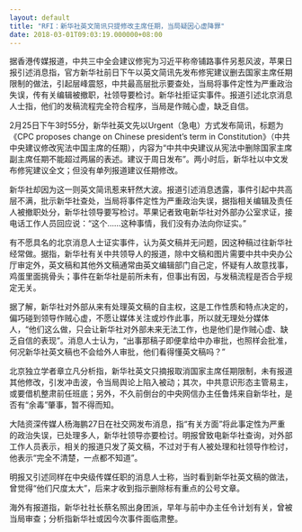 ```yaml
---
layout: default
title: "RFI：新华社英文简讯只提修改主席任期，当局疑因心虚降罪"
date: 2018-03-01T09:03:19.000000+08:00
---
```


据香港传媒报道，中共三中全会建议修宪为习近平称帝铺路事件另惹风波，苹果日报引述消息指，官方新华社前日下午以英文简讯先发布修宪建议删去国家主席任期限制的做法，引起层峰震怒，中共最高层批示要查处，当局将事件定性为严重政治失误，传有关编辑被撤职，社领导要检讨。新华社拒证实事件。报道引述北京消息人士指，他们的发稿流程完全符合程序，当局是作贼心虚，缺乏自信。

2月25日下午3时55分，新华社英文先以Urgent（急电）方式发布简讯，标题为《CPC proposes change on Chinese president’s term in Constitution》（中共中央建议修改宪法中国主席的任期），内容为“中共中央建议从宪法中删除国家主席副主席任期不能超过两届的表述。建议于周日发布”。两小时后，新华社以中文发布修宪建议全文；但没有单列报道建议任期修改。     

新华社却因为这一则英文简讯惹来轩然大波。报道引述消息透露，事件引起中共高层不满，批示新华社查处，当局将事件定性为严重政治失误，据指相关编辑及责任人被撤职处分，新华社领导要写检讨。苹果记者致电新华社对外部办公室求证，接电话工作人员回应说：“这个……这种事情，我们没有办法向你证实。”

有不愿具名的北京消息人士证实事件，认为英文稿并无问题，因这种稿过往新华社经常做。据指，新华社有关中共领导人的报道，除中文稿和图片需要中共中央办公厅审定外，英文稿和其他外文稿通常由英文编辑部门自己定，怀疑有人故意找事，鸡蛋里面挑骨头；事件在新华社是前所未有，但事出有因，与发稿流程是否合乎规定无关。

据了解，新华社对外部从来有处理英文稿的自主权，这是工作性质和特点决定的，偏巧碰到领导作贼心虚，不愿让媒体关注或炒作此事，所以就无理处分媒体人，“他们这么做，只会让新华社对外部未来无法工作，也是他们是作贼心虚、缺乏自信的表现”。消息人士认为，“出事那稿子即便拿给中办审批，也照样会批准，何况新华社英文稿也不会给外人审批，他们看得懂英文稿吗？”

北京独立学者章立凡分析指，新华社英文只摘报取消国家主席任期限制，未有报道其他修改，引发冲击波，令当局舆论上陷入被动；其次，中共意识形态主管易主，或要借机整肃前任班底；另外，不久前倒台的中央网信办主任鲁炜来自新华社，是否有“余毒”肇事，暂不得而知。

大陆资深传媒人杨海鹏27日在社交网发布消息，指“有关方面”将此事定性为严重的政治失误，已处理多人，新华社领导亦要检讨。明报曾致电新华社查询，对外部工作人员表示，相关的报道只发了英文稿，不过对于有人被处理和社领导作检讨，他表示“完全不清楚，一点都不知道”。

明报又引述同样在中央级传媒任职的消息人士称，当时看到新华社英文稿的做法，曾觉得“他们尺度太大”，后来才收到指示删除标有重点的公号文章。

海外有报道指，新华社社长蔡名照出身团派，早年与前中办主任令计划有关，曾被当局审查；分析指新华社或因今次事件面临肃整。

